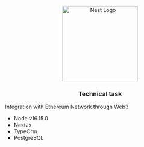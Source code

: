 <p align="center">
  <a href="http://nestjs.com/" target="blank"><img src="https://nestjs.com/img/logo-small.svg" width="200" alt="Nest Logo" /></a>
</p>

[circleci-image]: https://img.shields.io/circleci/build/github/nestjs/nest/master?token=abc123def456
[circleci-url]: https://circleci.com/gh/nestjs/nest

<h3>
    <p align="center"> 
        Technical task
    </p>
</h3>

Integration with Ethereum Network through Web3

- Node v16.15.0
- NestJs
- TypeOrm
- PostgreSQL

